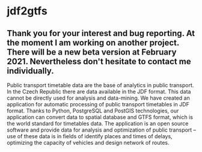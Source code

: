 # jdf2gtfs

## Thank you for your interest and bug reporting. At the moment I am working on another project. There will be a new beta version at February 2021. Nevertheless don't hesitate to contact me individually.

Public transport timetable data are the base of analytics in public transport. In the Czech Republic there are data available in the JDF format. This data cannot be directly used for analysis and data-mining. We have created an application for automatic processing of public transport timetables in JDF format. Thanks to Python, PostgreSQL and PostGIS technologies, our application can convert data to spatial database and GTFS format, which is the world standard for timetables data. The application is an open source software and provide data for analysis and optimization of public transport – use of these data is in fields of identify places and times of delays, optimizing the capacity of vehicles and design network of routes.
